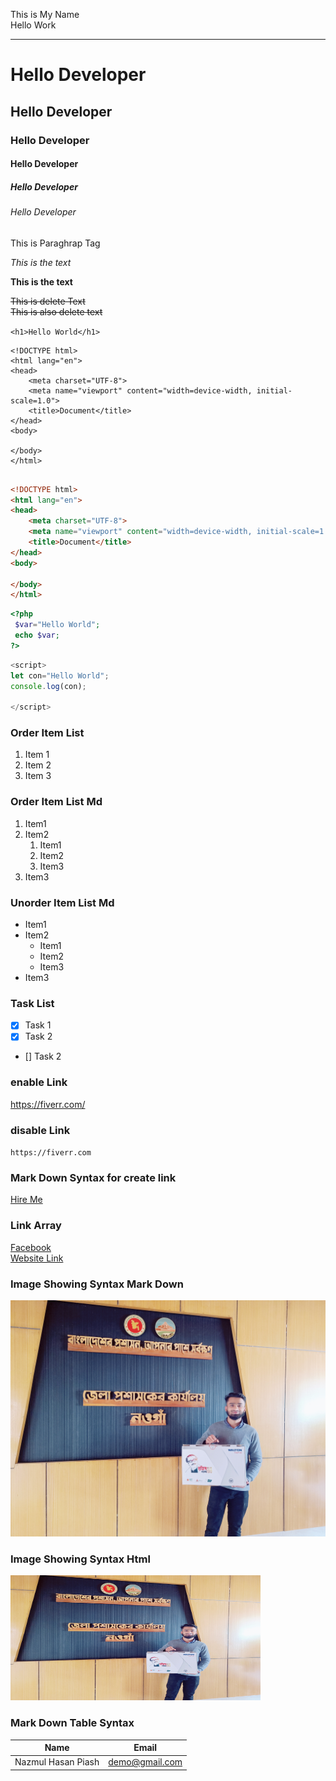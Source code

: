 <!--This is Comment Markdownd -->
This is My Name  
Hello Work
<!-- 3 Underscore For Horizental Line-->
___
<!-- ! # Mean Heading One-->
# Hello Developer
## Hello Developer
### Hello Developer
#### Hello Developer
##### Hello Developer
###### Hello Developer

<p>This is Paraghrap Tag</p>
<!-- <i>This is Italic</i>   -->

_This is the text_

<!-- <i>This is Bold</i>   -->
__This is the text__  

<!-- <i>This is Delete</i>   -->
<del>This is delete Text</del>  
~~This is also delete text~~  

<!-- <i>This is Inline Code</i>   -->
`<h1>Hello World</h1>`
<!-- <i>This is Muliple-Inline Code</i>   -->
```
<!DOCTYPE html>
<html lang="en">
<head>
    <meta charset="UTF-8">
    <meta name="viewport" content="width=device-width, initial-scale=1.0">
    <title>Document</title>
</head>
<body>
    
</body>
</html>


```

<!-- <i>This is Muliple-Inline Code with format</i>   -->
```html
<!DOCTYPE html>
<html lang="en">
<head>
    <meta charset="UTF-8">
    <meta name="viewport" content="width=device-width, initial-scale=1.0">
    <title>Document</title>
</head>
<body>
    
</body>
</html>
```

```php
<?php
 $var="Hello World";
 echo $var;
?>
```
```javascript
<script>
let con="Hello World";
console.log(con);

</script>
```

### Order Item List
<ol>
<li>Item 1</li>
<li>Item 2</li>
<li>Item 3</li>
</ol>

### Order Item List Md
1. Item1
2. Item2
    1. Item1
    2. Item2
    3. Item3
3. Item3

### Unorder Item List Md
- Item1
- Item2
    - Item1
    - Item2
    - Item3
- Item3

### Task List
- [x] Task 1
- [x] Task 2
- [] Task 2
### enable Link
https://fiverr.com/
### disable Link
`https://fiverr.com`

### Mark Down Syntax for create link
[Hire Me](https://fiverr.com/)

### Link Array 
[Facebook][fblink]  
[Website Link][weblink]  

[fblink]:[https://fiverr.com/]

[weblink]:[https://fiverr.com/]


### Image Showing Syntax Mark Down
![profile](./img/me.jpg)

### Image Showing Syntax Html
<img src="img/me.jpg" width="400px" height="200px">

### Mark Down Table Syntax
 | Name | Email|
 |------|------|
 |Nazmul Hasan Piash| demo@gmail.com|

    